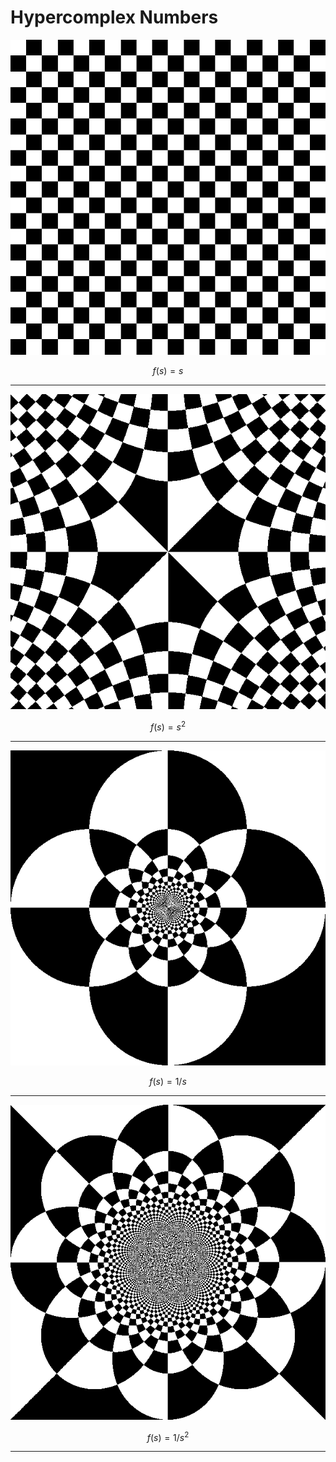 # Hypercomplex Numbers


![s](https://github.com/PauRosello97/hypercomplex_numbers/blob/main/images/s.png?raw=true)

$$
f(s) = s
$$

---

![s](https://github.com/PauRosello97/hypercomplex_numbers/blob/main/images/s2.png?raw=true)

$$
f(s) = s^2
$$

---

![s](https://github.com/PauRosello97/hypercomplex_numbers/blob/main/images/1_s.png?raw=true)

$$
f(s) = 1/s
$$

---

![s](https://github.com/PauRosello97/hypercomplex_numbers/blob/main/images/1_s2.png?raw=true)

$$
f(s) = 1/s^2
$$

---

